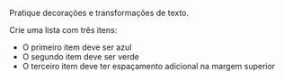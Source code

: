 Pratique decorações e transformações de texto.

Crie uma lista com três itens:

- O primeiro item deve ser azul
- O segundo item deve ser verde
- O terceiro item deve ter espaçamento adicional na margem superior